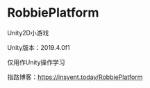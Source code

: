 # RobbiePlatform

Unity2D小游戏

Unity版本：2019.4.0f1

仅用作Unity操作学习

指路博客：https://insyent.today/RobbiePlatform

